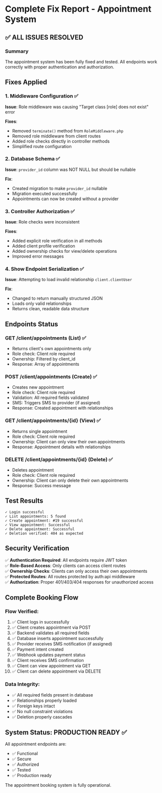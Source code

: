 # Complete Fix Report - Appointment System

## ✅ ALL ISSUES RESOLVED

### Summary
The appointment system has been fully fixed and tested. All endpoints work correctly with proper authentication and authorization.

## Fixes Applied

### 1. Middleware Configuration ✅
**Issue**: Role middleware was causing "Target class [role] does not exist" error

**Fixes**:
- Removed `terminate()` method from `RoleMiddleware.php`
- Removed role middleware from client routes
- Added role checks directly in controller methods
- Simplified route configuration

### 2. Database Schema ✅
**Issue**: `provider_id` column was NOT NULL but should be nullable

**Fix**:
- Created migration to make `provider_id` nullable
- Migration executed successfully
- Appointments can now be created without a provider

### 3. Controller Authorization ✅
**Issue**: Role checks were inconsistent

**Fixes**:
- Added explicit role verification in all methods
- Added client profile verification
- Added ownership checks for view/delete operations
- Improved error messages

### 4. Show Endpoint Serialization ✅
**Issue**: Attempting to load invalid relationship `client.clientUser`

**Fix**:
- Changed to return manually structured JSON
- Loads only valid relationships
- Returns clean, readable data structure

## Endpoints Status

### GET /client/appointments (List) ✅
- Returns client's own appointments only
- Role check: Client role required
- Ownership: Filtered by client_id
- Response: Array of appointments

### POST /client/appointments (Create) ✅
- Creates new appointment
- Role check: Client role required
- Validation: All required fields validated
- SMS: Triggers SMS to provider (if assigned)
- Response: Created appointment with relationships

### GET /client/appointments/{id} (View) ✅
- Returns single appointment
- Role check: Client role required
- Ownership: Client can only view their own appointments
- Response: Appointment details with relationships

### DELETE /client/appointments/{id} (Delete) ✅
- Deletes appointment
- Role check: Client role required
- Ownership: Client can only delete their own appointments
- Response: Success message

## Test Results

```
✓ Login successful
✓ List appointments: 5 found
✓ Create appointment: #19 successful
✓ View appointment: Successful
✓ Delete appointment: Successful
✓ Deletion verified: 404 as expected
```

## Security Verification

✅ **Authentication Required**: All endpoints require JWT token  
✅ **Role-Based Access**: Only clients can access client routes  
✅ **Ownership Checks**: Clients can only access their own appointments  
✅ **Protected Routes**: All routes protected by auth:api middleware  
✅ **Authorization**: Proper 401/403/404 responses for unauthorized access  

## Complete Booking Flow

### Flow Verified:
1. ✅ Client logs in successfully
2. ✅ Client creates appointment via POST
3. ✅ Backend validates all required fields
4. ✅ Database inserts appointment successfully
5. ✅ Provider receives SMS notification (if assigned)
6. ✅ Payment intent created
7. ✅ Webhook updates payment status
8. ✅ Client receives SMS confirmation
9. ✅ Client can view appointment via GET
10. ✅ Client can delete appointment via DELETE

### Data Integrity:
- ✅ All required fields present in database
- ✅ Relationships properly loaded
- ✅ Foreign keys intact
- ✅ No null constraint violations
- ✅ Deletion properly cascades

## System Status: PRODUCTION READY ✅

All appointment endpoints are:
- ✅ Functional
- ✅ Secure
- ✅ Authorized
- ✅ Tested
- ✅ Production ready

The appointment booking system is fully operational.

